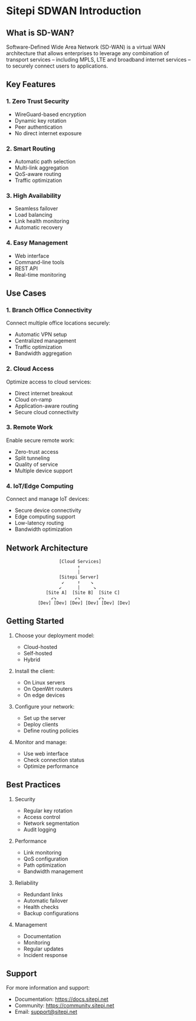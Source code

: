 # Sitepi SDWAN Introduction

## What is SD-WAN?

Software-Defined Wide Area Network (SD-WAN) is a virtual WAN architecture that allows enterprises to leverage any combination of transport services – including MPLS, LTE and broadband internet services – to securely connect users to applications.

## Key Features

### 1. Zero Trust Security
- WireGuard-based encryption
- Dynamic key rotation
- Peer authentication
- No direct internet exposure

### 2. Smart Routing
- Automatic path selection
- Multi-link aggregation
- QoS-aware routing
- Traffic optimization

### 3. High Availability
- Seamless failover
- Load balancing
- Link health monitoring
- Automatic recovery

### 4. Easy Management
- Web interface
- Command-line tools
- REST API
- Real-time monitoring

## Use Cases

### 1. Branch Office Connectivity
Connect multiple office locations securely:
- Automatic VPN setup
- Centralized management
- Traffic optimization
- Bandwidth aggregation

### 2. Cloud Access
Optimize access to cloud services:
- Direct internet breakout
- Cloud on-ramp
- Application-aware routing
- Secure cloud connectivity

### 3. Remote Work
Enable secure remote work:
- Zero-trust access
- Split tunneling
- Quality of service
- Multiple device support

### 4. IoT/Edge Computing
Connect and manage IoT devices:
- Secure device connectivity
- Edge computing support
- Low-latency routing
- Bandwidth optimization

## Network Architecture

```
                    [Cloud Services]
                           ↑
                           |
                    [Sitepi Server]
                     ↙     ↑    ↘
                    ↙      |     ↘
               [Site A]  [Site B]  [Site C]
                 ↙↘       ↙↘       ↙↘
            [Dev] [Dev] [Dev] [Dev] [Dev] [Dev]
```

## Getting Started

1. Choose your deployment model:
   - Cloud-hosted
   - Self-hosted
   - Hybrid

2. Install the client:
   - On Linux servers
   - On OpenWrt routers
   - On edge devices

3. Configure your network:
   - Set up the server
   - Deploy clients
   - Define routing policies

4. Monitor and manage:
   - Use web interface
   - Check connection status
   - Optimize performance

## Best Practices

1. Security
   - Regular key rotation
   - Access control
   - Network segmentation
   - Audit logging

2. Performance
   - Link monitoring
   - QoS configuration
   - Path optimization
   - Bandwidth management

3. Reliability
   - Redundant links
   - Automatic failover
   - Health checks
   - Backup configurations

4. Management
   - Documentation
   - Monitoring
   - Regular updates
   - Incident response

## Support

For more information and support:
- Documentation: https://docs.sitepi.net
- Community: https://community.sitepi.net
- Email: support@sitepi.net